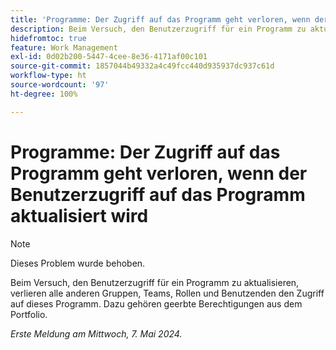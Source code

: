 ```yaml
---
title: 'Programme: Der Zugriff auf das Programm geht verloren, wenn der Benutzerzugriff auf das Programm aktualisiert wird'
description: Beim Versuch, den Benutzerzugriff für ein Programm zu aktualisieren, verlieren alle anderen Gruppen, Teams, Rollen und Benutzenden den Zugriff auf dieses Programm. Dazu gehören geerbte Berechtigungen aus dem Portfolio.
hidefromtoc: true
feature: Work Management
exl-id: 0d02b200-5447-4cee-8e36-4171af00c101
source-git-commit: 1857044b49332a4c49fcc440d935937dc937c61d
workflow-type: ht
source-wordcount: '97'
ht-degree: 100%

---
```


# Programme: Der Zugriff auf das Programm geht verloren, wenn der Benutzerzugriff auf das Programm aktualisiert wird

>[!NOTE]
>
>Dieses Problem wurde behoben.

Beim Versuch, den Benutzerzugriff für ein Programm zu aktualisieren, verlieren alle anderen Gruppen, Teams, Rollen und Benutzenden den Zugriff auf dieses Programm. Dazu gehören geerbte Berechtigungen aus dem Portfolio.

_Erste Meldung am Mittwoch, 7. Mai 2024._
